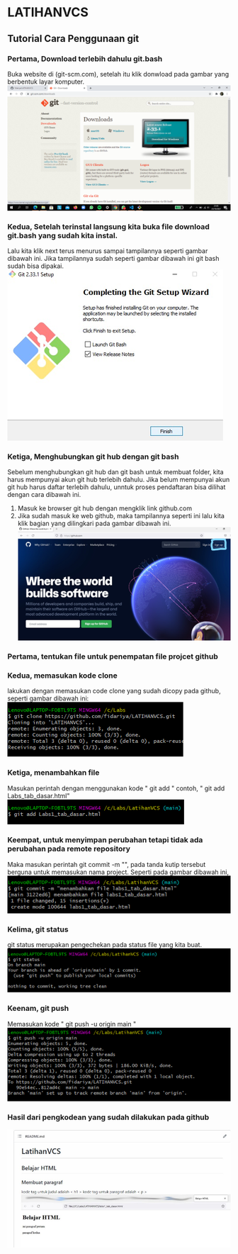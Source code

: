 # LATIHANVCS
## Tutorial Cara Penggunaan git

### Pertama, Download terlebih dahulu git.bash
Buka website di (git-scm.com), setelah itu klik donwload pada gambar yang berbentuk layar komputer.  
![Gambar](capture/ss7.png)
### Kedua, Setelah terinstal langsung kita buka file download git.bash yang sudah kita instal.
Lalu kita klik next terus menurus sampai tampilannya seperti gambar dibawah ini. Jika tampilannya sudah seperti gambar dibawah ini git bash sudah bisa dipakai.                                                         
![Gambar](capture/ss8.png)
### Ketiga, Menghubungkan git hub dengan git bash
Sebelum menghubungkan git hub dan git bash untuk membuat folder, kita harus mempunyai akun git hub terlebih dahulu. Jika belum mempunyai akun git hub harus daftar terlebih dahulu, unntuk proses pendaftaran bisa dilihat dengan cara dibawah ini.                                                 
1. Masuk ke browser git hub dengan mengklik link github.com
2. Jika sudah masuk ke web github, maka tampilannya seperti ini lalu kita klik bagian yang dilingkari pada gambar dibawah ini.                                                 
![Gambar](capture/ss9.png)

### Pertama, tentukan file untuk penempatan file projcet github
### Kedua, memasukan kode clone
lakukan dengan memasukan code clone yang sudah dicopy pada github, seperti gambar dibawah ini:
![Gambar](capture/ss1.png)
### Ketiga, menambahkan file
Masukan perintah dengan menggunakan kode " git add " contoh, " git add Labs_tab_dasar.html"
![Gambar](capture/ss2.png)
### Keempat, untuk menyimpan perubahan tetapi tidak ada perubahan pada remote repository
Maka masukan perintah git commit -m "", pada tanda kutip tersebut berguna untuk memasukan nama project. Seperti pada gambar dibawah ini,                                                                               
![Gambar](capture/ss3.png)
### Kelima, git status
git status merupakan pengechekan pada status file yang kita buat.
![Gambar](capture/ss4.png)
### Keenam, git push
Memasukan kode " git push -u origin main "
![Gambar](capture/ss5.png)
### Hasil dari pengkodean yang sudah dilakukan pada github
![Gambar](capture/ss6.jpeg)